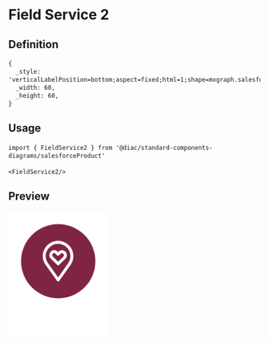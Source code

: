 # Field Service 2

## Definition

```
{
  _style: 'verticalLabelPosition=bottom;aspect=fixed;html=1;shape=mxgraph.salesforce.field_service2;',
  _width: 60,
  _height: 60,
}
```

## Usage

```
import { FieldService2 } from '@diac/standard-components-diagrams/salesforceProduct'

<FieldService2/>
```

## Preview

<img src="./field-service-2.png" width="200"/>
